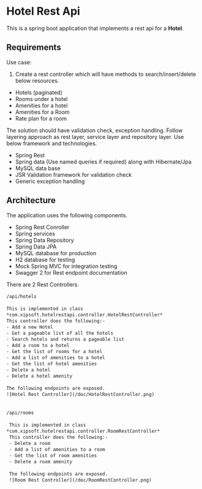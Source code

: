 # Hotel Rest Api

This is a spring boot application that implements a rest api for a **Hotel**.

## Requirements
Use case:  
1.	Create a rest controller which will have methods to search/insert/delete below resources. 
-	Hotels (paginated)
-	Rooms under a hotel
-	Amenities for a hotel
-	Amenities for a Room
-	Rate plan for a room

The solution should have validation check, exception handling. Follow layering approach as rest layer, service layer and repository layer. Use below framework and technologies. 
-	Spring Rest
-	Spring data (Use named queries if required) along with Hibernate/Jpa
-	MySQL data base
-	JSR Validation framework for validation check
-	Generic exception handling

## Architecture
The application uses the following components.

- Spring Rest Conroller
- Spring services
- Spring Data Repository
- Spring Data JPA
- MySQL database for production
- H2 database for testing
- Mock Spring MVC for integration testing
- Swagger 2 for Rest endpoint documentation

There are 2 Rest Controllers.

    /api/hotels
 
    This is implemented in class *com.xipsoft.hotelrestapi.controller.HotelRestController*
    This controller does the following:-
    - Add a new Hotel
    - Get a pageable list of all the hotels
    - Search hotels and returns a pageable list
    - Add a room to a hotel
    - Get the list of rooms for a hotel
    - Add a list of amenities to a hotel
    - Get the list of hotel amenities
    - Delete a hotel
    - Delete a hotel amenity
 
    The following endpoints are exposed.
    ![Hotel Rest Controller](/doc/HotelRestController.png)
 

    /api/rooms
     
     This is implemented in class *com.xipsoft.hotelrestapi.controller.RoomRestController*
     This controller does the following:-
     - Delete a room
     - Add a list of amenities to a room
     - Get the list of room amenities
     - Delete a room amenity
      
     The following endpoints are exposed.
     ![Room Rest Controller](/doc/RoomRestController.png)